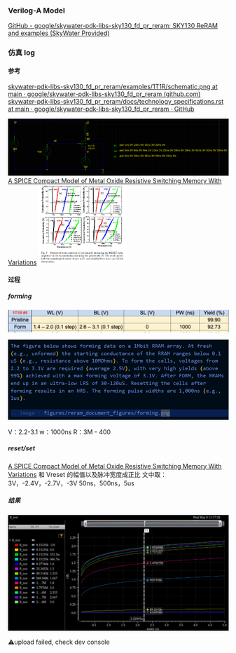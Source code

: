 ### Verilog-A Model
[GitHub - google/skywater-pdk-libs-sky130\_fd\_pr\_reram: SKY130 ReRAM and examples (SkyWater Provided)](https://github.com/google/skywater-pdk-libs-sky130_fd_pr_reram/tree/main)

### 仿真 log
#### 参考
[skywater-pdk-libs-sky130_fd_pr_reram/examples/1T1R/schematic.png at main · google/skywater-pdk-libs-sky130_fd_pr_reram (github.com)](https://github.com/google/skywater-pdk-libs-sky130_fd_pr_reram/blob/main/examples/1T1R/schematic.png)
[skywater-pdk-libs-sky130\_fd\_pr\_reram/docs/technology\_specifications.rst at main · google/skywater-pdk-libs-sky130\_fd\_pr\_reram · GitHub](https://github.com/google/skywater-pdk-libs-sky130_fd_pr_reram/blob/main/docs/technology_specifications.rst)

![](https://raw.githubusercontent.com/acdefg/cdn/main/obsidian/202405081203302.png)
[A SPICE Compact Model of Metal Oxide Resistive Switching Memory With Variations](https://ieeexplore.ieee.org/document/6296677)
![](https://raw.githubusercontent.com/acdefg/cdn/main/obsidian/202405081203873.png)

#### 过程
##### forming
![](https://raw.githubusercontent.com/acdefg/cdn/main/obsidian/202405081207027.png)

![](https://raw.githubusercontent.com/acdefg/cdn/main/obsidian/202405081206151.png)

V：2.2-3.1  w：1000ns
R：3M - 400

##### reset/set
[A SPICE Compact Model of Metal Oxide Resistive Switching Memory With Variations](https://ieeexplore.ieee.org/document/6296677)
和 Vreset 的幅值以及脉冲宽度成正比
文中取：3V，-2.4V，-2.7V，-3V
		   50ns，500ns，5us

##### 结果
![](https://raw.githubusercontent.com/acdefg/cdn/main/obsidian/202405081212940.png)

⚠️upload failed, check dev console
